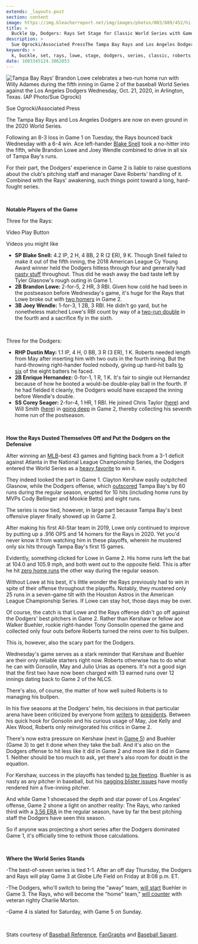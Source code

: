 ```yaml
--- 
extends: _layouts.post 
section: content 
image: https://img.bleacherreport.net/img/images/photos/003/889/452/hi-res-2d236e0e497e7698b582e841eb3c7670_crop_exact.jpg?w=1200&h=1200&q=75 
title: > 
  Buckle Up, Dodgers: Rays Set Stage for Classic World Series with Game 2 Triumph 
description: > 
  Sue Ogrocki/Associated PressThe Tampa Bay Rays and Los Angeles Dodgers are now on even ground in the 2020 World Series.Given how cold he had been in the postseason before Wednesday's game, it's huge for the Rays that Lowe broke out with two homers in Game 2.Of course, the catch is that Lowe and the Rays offense didn't go off against the Dodgers' best pitchers in Game 2.So if anyone was projecting a short series after the Dodgers dominated Game 1, it's officially time to rethink those calculations.After an off day Thursday, the Dodgers and Rays will play Game 3 at Globe Life Field on Friday at 8:08 p.m. 
keywords: > 
  k, buckle, set, rays, lowe, stage, dodgers, series, classic, roberts, runs, game, world, inning, r, triumph 
date: 1603345124.3062053 
--- 
```

<div><p></p><img alt="Tampa Bay Rays' Brandon Lowe celebrates a two-run home run with Willy Adames during the fifth inning in Game 2 of the baseball World Series against the Los Angeles Dodgers Wednesday, Oct. 21, 2020, in Arlington, Texas. (AP Photo/Sue Ogrocki)" src="https://static-assets.bleacherreport.net/img/atoms/lazyImage/logo.png"><p class="credit">Sue Ogrocki/Associated Press</p><p class="">The Tampa Bay Rays and Los Angeles Dodgers are now on even ground in the 2020 World Series.</p><p class="">Following an 8-3 loss in Game 1 on Tuesday, the Rays bounced back Wednesday with a 6-4 win. Ace left-hander <a href="http://bleacherreport.com/blake-snell">Blake Snell</a> took a no-hitter into the fifth, while Brandon Lowe and Joey Wendle combined to drive in all six of Tampa Bay's runs.</p><p class="">For their part, the Dodgers' experience in Game 2 is liable to raise questions about the club's pitching staff and manager Dave Roberts' handling of it. Combined with the Rays' awakening, such things point toward a long, hard-fought series.</p><p id="br-ad-29245129" class="br-ad-lazy"></p><p class="">&#160; &#160; &#160; &#160;&#160;</p><p class=""><strong>Notable Players of the Game</strong></p><p class="">Three for the Rays:</p><a rel="noopener noreferrer" target="_blank" class="molecule thumbnail"><img alt="" src="https://static-assets.bleacherreport.net/img/atoms/lazyImage/logo.png">Video Play Button</a><p class="atom video-indicator"><p class="text">Videos you might like </p> </p><ul class="atom bulletedList"><li><strong>SP Blake Snell:</strong>&#160;4.2 IP, 2 H, 4 BB, 2 R (2 ER), 9 K. Though Snell failed to make it out of the fifth inning, the 2018 American League Cy Young Award winner held the Dodgers hitless through four and generally had <a href="https://www.mlb.com/video/blake-snell-k-s-nine-in-game-2" target="_blank">nasty stuff</a> throughout. Thus did he wash away the bad taste left by Tyler Glasnow's rough outing in Game 1.</li><li><strong>2B Brandon Lowe:&#160;</strong>2-for-5, 2 HR, 3 RBI. Given how cold he had been in the postseason before Wednesday's game, it's huge for the Rays that Lowe broke out with <a href="https://www.mlb.com/video/brandon-lowe-s-two-homer-game" target="_blank">two homers</a> in Game 2.</li><li><strong>3B Joey Wendle:</strong>&#160;1-for-3, 1 2B, 3 RBI.&#160;He didn't go yard, but he nonetheless matched Lowe's RBI count by way of a <a href="https://www.mlb.com/video/joey-wendle-s-two-run-double" target="_blank">two-run double</a>&#160;in the fourth and a sacrifice fly in the sixth.</li></ul><p class="">&#160; &#160; &#160; &#160;</p><p class="">Three for the Dodgers:</p><ul class="atom bulletedList"><li><strong>RHP Dustin May:&#160;</strong>1.1 IP, 4 H, 0 BB, 3 R (3 ER), 1 K.&#160;Roberts needed length from May after inserting him with two outs in the fourth inning. But the hard-throwing right-hander fooled nobody, giving up hard-hit balls&#160;<a href="https://baseballsavant.mlb.com/gamefeed?game_pk=635896&amp;game_date=2020-10-21&amp;type=exit_velocity&amp;chart_view=pitch&amp;chart_type=call_name&amp;inning=&amp;count=&amp;batter_hand=&amp;pitcher_hand=&amp;filter=&amp;player=home-pitchers_664062&amp;view=Umpire&amp;coloring=Pitch%20Type" target="_blank">to six</a>&#160;of the eight batters he faced.</li><li><strong>2B Enrique Hernandez:</strong>&#160;0-for-1, 1 R, 1 K.&#160;It's fair to single out Hernandez because of how he booted a would-be double-play ball in the fourth. If he had fielded it cleanly, the Dodgers would have escaped the inning before Wendle's double.</li><li><strong>SS Corey Seager:&#160;</strong>2-for-4, 1 HR, 1 RBI.&#160;He joined Chris Taylor (<a href="https://www.mlb.com/video/chris-taylor-s-two-run-home-run-x5579" target="_blank">here</a>) and Will Smith (<a href="https://www.mlb.com/video/will-smith-s-solo-home-run-x6103" target="_blank">here</a>) in <a href="https://www.mlb.com/video/corey-seager-s-solo-home-run-x6076" target="_blank">going deep</a> in Game 2, thereby collecting his seventh home run of the postseason.</li></ul><p class="">&#160; &#160; &#160; &#160;</p><p class=""><strong>How the Rays Dusted Themselves Off and Put the Dodgers on the Defensive</strong></p><p class="">After winning an <a href="http://bleacherreport.com/mlb">MLB</a>-best 43 games and fighting back from a 3-1 deficit against Atlanta in the National League Championship Series, the Dodgers entered the World Series as a <a href="https://www.espn.com/chalk/story/_/id/30147136/los-angeles-dodgers-favored-tampa-bay-rays-win-world-series" target="_blank" rel="noopener noreferrer">heavy favorite</a> to win it.</p><p class="">They indeed looked the part in Game 1. Clayton Kershaw easily outpitched Glasnow, while the Dodgers offense, which <a href="https://www.fangraphs.com/leaders.aspx?pos=all&amp;stats=bat&amp;lg=all&amp;qual=0&amp;type=8&amp;season=2020&amp;month=0&amp;season1=2020&amp;ind=0&amp;team=0,ts&amp;rost=0&amp;age=0&amp;filter=&amp;players=0&amp;startdate=2020-01-01&amp;enddate=2020-12-31&amp;sort=5,d" target="_blank" rel="noopener noreferrer">outscored</a> Tampa Bay's by 60 runs during the regular season, erupted for 10 hits (including home runs by MVPs Cody Bellinger and Mookie Betts) and eight runs.</p><p class="">The series is now tied, however, in large part because Tampa Bay's best offensive player finally showed up in Game 2.</p><p class="">After making his first All-Star team in 2019, Lowe only continued to improve by putting up a .916 OPS and 14 homers for the Rays in 2020. Yet you'd never know it from watching him in these playoffs, wherein he mustered only six hits through Tampa Bay's first 15 games.</p><p class="">Evidently, something clicked for Lowe in Game 2. His home runs left the bat at 104.0 and 105.9 mph, and both went out to the opposite field. This is after he hit&#160;<a href="http://bbref.com/pi/shareit/oI95W" target="_blank" rel="noopener noreferrer">zero home runs</a> the other way during the regular season.</p><p class="">Without Lowe at his best, it's little wonder the Rays previously had to win in spite of their offense throughout the playoffs. Notably, they&#160;mustered only 25 runs in a seven-game tilt with the Houston Astros in the American League Championship Series. If Lowe can stay hot, those days may be over.</p><p id="br-ad-117563927" class="br-ad-lazy"></p><p class="">Of course, the catch is that Lowe and the Rays offense didn't go off against the Dodgers' best pitchers in Game 2. Rather than Kershaw or fellow ace Walker Buehler, rookie right-hander Tony Gonsolin opened the game and collected only four outs before Roberts turned the reins over to his bullpen.</p><p class="">This is, however, also the scary part for the Dodgers.</p><p class="">Wednesday's game serves as a stark reminder that Kershaw and Buehler are their only reliable starters right now. Roberts otherwise has to do what he can with Gonsolin, May and Julio Urias as openers. It's not a good sign that the first two have now been charged with 13 earned runs over 12 innings dating back to Game 2 of the NLCS.</p><p class="">There's also, of course, the matter of how well suited Roberts is to managing his bullpen.</p><p class="">In his five seasons at the Dodgers' helm, his decisions in that particular arena have been criticized by everyone from <a href="https://bleacherreport.com/articles/2913741-dont-blame-clayton-kershaw-blame-dave-roberts-and-dodgers-bats-for-game-4-loss" target="_blank">writers</a> to <a href="https://twitter.com/realDonaldTrump/status/1056391795523895296" target="_blank" rel="noopener noreferrer">presidents</a>. Between his quick hook for Gonsolin and his curious usage of May, Joe Kelly and Alex Wood, Roberts only reinvigorated his critics in Game 2.</p><p class="">There's now extra pressure on Kershaw (next in <a href="https://twitter.com/DodgerInsider/status/1319127587973545984" target="_blank" rel="noopener noreferrer">Game 5</a>) and Buehler (Game 3) to get it done when they take the ball. And it's also on the Dodgers offense to hit less like it did in Game 2 and more like it did in Game 1.&#160;Neither should be too much to ask, yet there's also room for doubt in the equation.</p><p class="">For Kershaw, success in the playoffs has tended <a href="https://www.mlb.com/news/clayton-kershaw-postseason-history-breakdown" target="_blank" rel="noopener noreferrer">to be fleeting</a>. Buehler is as nasty as any pitcher in baseball, but his <a href="https://www.mlb.com/news/walker-buehler-learns-to-deal-with-blister" target="_blank" rel="noopener noreferrer">nagging blister issues</a> have mostly rendered him a five-inning pitcher.</p><p id="br-ad-67918375" class="br-ad-lazy"></p><p class="">And while Game 1 showcased the depth and star power of Los Angeles' offense, Game 2 shone a light on another reality: The Rays, who ranked third with a <a href="https://www.fangraphs.com/leaders.aspx?pos=all&amp;stats=pit&amp;lg=all&amp;qual=0&amp;type=8&amp;season=2020&amp;month=0&amp;season1=2020&amp;ind=0&amp;team=0,ts&amp;rost=0&amp;age=0&amp;filter=&amp;players=0&amp;startdate=2020-01-01&amp;enddate=2020-12-31&amp;sort=16,a" target="_blank" rel="noopener noreferrer">3.56 ERA</a> in the regular season, have by far the best pitching staff the Dodgers have seen this season.</p><p class="">So if anyone was projecting a short series after the Dodgers dominated Game 1, it's officially time to rethink those calculations.</p><p class=""><strong>&#160; &#160; &#160; &#160;</strong></p><p class=""><strong>Where the World Series Stands</strong></p><p class="">-The best-of-seven series is tied 1-1. After an off day Thursday, the Dodgers and Rays will play Game 3 at Globe Life Field on Friday at 8:08 p.m. ET.</p><p class="">-The Dodgers, who'll switch to being the "away" team, <a href="https://www.mlb.com/news/clayton-kershaw-dodgers-world-series-game-1-starter" target="_blank" rel="noopener noreferrer">will start</a>&#160;Buehler in Game 3. The Rays, who will become the "home" team," <a href="https://www.mlb.com/news/charlie-morton-rays-world-series-game-3-starter" target="_blank" rel="noopener noreferrer">will counter</a> with veteran righty Charlie Morton.</p><p class="">-Game 4 is slated for Saturday, with Game 5 on Sunday.</p><p class="">&#160; &#160; &#160;</p><p class="">Stats courtesy of <a href="https://www.baseball-reference.com/" target="_blank" rel="noopener noreferrer">Baseball Reference</a>, <a href="https://www.fangraphs.com/" target="_blank" rel="noopener noreferrer">FanGraphs</a> and <a href="https://baseballsavant.mlb.com/" target="_blank" rel="noopener noreferrer">Baseball Savant</a>.</p></div>